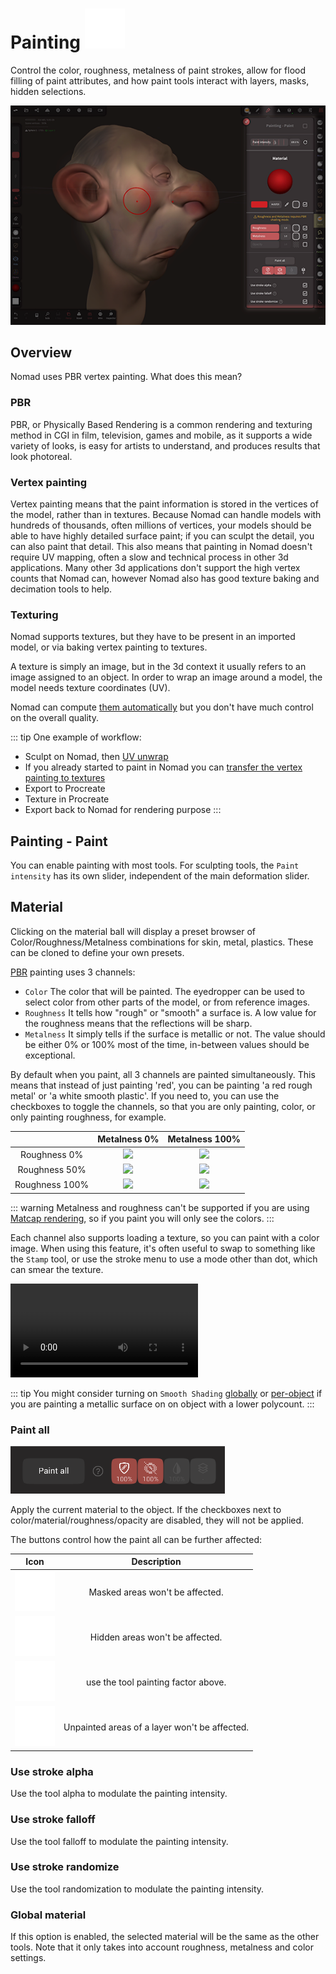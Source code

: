 # Painting ![](./icons/paint.png#icon#left)  

Control the color, roughness, metalness of paint strokes, allow for flood filling of paint attributes, and how paint tools interact with layers, masks, hidden selections.

![](./images/paint_overview.png)  

## Overview

Nomad uses PBR vertex painting. What does this mean?

### PBR
PBR, or Physically Based Rendering is a common rendering and texturing method in CGI in film, television, games and mobile, as it supports a wide variety of looks, is easy for artists to understand, and produces results that look photoreal.

### Vertex painting

Vertex painting means that the paint information is stored in the vertices of the model, rather than in textures. Because Nomad can handle models with hundreds of thousands, often millions of vertices, your models should be able to have highly detailed surface paint; if you can sculpt the detail, you can also paint that detail. This also means that painting in Nomad doesn't require UV mapping, often a slow and technical process in other 3d applications. Many other 3d applications don't support the high vertex counts that Nomad can, however Nomad also has good texture baking and decimation tools to help.

### Texturing

Nomad supports textures, but they have to be present in an imported model, or via baking vertex painting to textures. 

A texture is simply an image, but in the 3d context it usually refers to an image assigned to an object.
In order to wrap an image around a model, the model needs texture coordinates (UV).

Nomad can compute [them automatically](topology.md#uv-unwrap) but you don't have much control on the overall quality.

::: tip
One example of workflow:
- Sculpt on Nomad, then [UV unwrap](topology.md#uv-unwrap)
- If you already started to paint in Nomad you can [transfer the vertex painting to textures](topology.md#bake-vertex-colors-to-texture)
- Export to Procreate
- Texture in Procreate
- Export back to Nomad for rendering purpose
:::

## Painting - Paint

You can enable painting with most tools.
For sculpting tools, the `Paint intensity` has its own slider, independent of the main deformation slider.


## Material

Clicking on the material ball will display a preset browser of Color/Roughness/Metalness combinations for skin, metal, plastics. These can be cloned to define your own presets.

[PBR](lighting.md#pbr) painting uses 3 channels:
- `Color` The color that will be painted. The eyedropper can be used to select color from other parts of the model, or from reference images.
- `Roughness` It tells how "rough" or "smooth" a surface is. A low value for the roughness means that the reflections will be sharp.
- `Metalness` It simply tells if the surface is metallic or not. The value should be either 0% or 100% most of the time, in-between values should be exceptional.

By default when you paint, all 3 channels are painted simultaneously. This means that instead of just painting 'red', you can be painting 'a red rough metal' or 'a white smooth plastic'. If you need to, you can use the checkboxes to toggle the channels, so that you are only painting, color, or only painting roughness, for example. 

|                | Metalness 0%                      | Metalness 100%               |
| :---:          | :---:                             |:---:                         |
| Roughness 0%   | ![](./images/dielectric_r0.jpg)   | ![](./images/metal_r0.jpg)   |
| Roughness 50%  | ![](./images/dielectric_r50.jpg)  | ![](./images/metal_r50.jpg)  |
| Roughness 100% | ![](./images/dielectric_r100.jpg) | ![](./images/metal_r100.jpg) |

::: warning
Metalness and roughness can't be supported if you are using [Matcap rendering](lighting.md#matcap), so if you paint you will only see the colors.
:::

Each channel also supports loading a texture, so you can paint with a color image. When using this feature, it's often useful to swap to something like the `Stamp` tool, or use the stroke menu to use a mode other than dot, which can smear the texture.

![](./videos/paint_color_texture.mp4)  

::: tip
You might consider turning on `Smooth Shading` [globally](settings.md#smooth-shading) or [per-object](material.md#smooth-shading) if you are painting a metallic surface on on object with a lower polycount.
:::

### Paint all

![](./images/paint_paint_all.png)

Apply the current material to the object. If the checkboxes next to color/material/roughness/opacity are disabled, they will not be applied.

The buttons control how the paint all can be further affected:

| Icon                            | Description                  |
| :---:                           |:---:                         |
| ![](./icons/tool_mask.png#icon) |Masked areas won't be affected.                        |
| ![](./icons/tool_hide.png#icon)                           | Hidden areas won't be affected.                        |
| ![](./icons/opacity.png#icon)                          | use the tool painting factor above.                        |
| ![](./icons/layers.png#icon)                          | Unpainted areas of a layer won't be affected.                         |


### Use stroke alpha
Use the tool alpha to modulate the painting intensity.

### Use stroke falloff
Use the tool falloff to modulate the painting intensity.

### Use stroke randomize
Use the tool randomization to modulate the painting intensity.

### Global material
If this option is enabled, the selected material will be the same as the other tools. Note that it only takes into account roughness, metalness and color settings.
